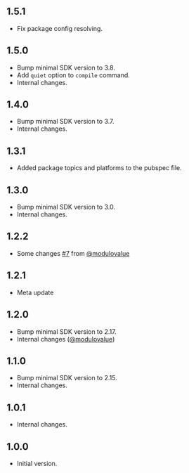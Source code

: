 ## 1.5.1

- Fix package config resolving.

## 1.5.0

- Bump minimal SDK version to 3.8.
- Add `quiet` option to `compile` command.
- Internal changes.

## 1.4.0

- Bump minimal SDK version to 3.7.
- Internal changes.

## 1.3.1

- Added package topics and platforms to the pubspec file.

## 1.3.0

- Bump minimal SDK version to 3.0.
- Internal changes.

## 1.2.2

- Some changes [#7](https://github.com/ykmnkmi/fire.dart/pull/7) from [@modulovalue](https://github.com/modulovalue)

## 1.2.1

- Meta update

## 1.2.0

- Bump minimal SDK version to 2.17.
- Internal changes ([@modulovalue](https://github.com/modulovalue))

## 1.1.0

- Bump minimal SDK version to 2.15.
- Internal changes.

## 1.0.1

- Internal changes.

## 1.0.0

- Initial version.
